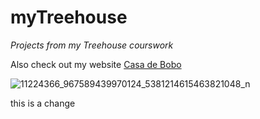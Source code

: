 # myTreehouse
*Projects from my Treehouse courswork*

Also check out my website [Casa de Bobo](http://www.casadebobo.com)

![11224366_967589439970124_5381214615463821048_n](https://user-images.githubusercontent.com/8995730/34464233-93fac99e-ee45-11e7-886b-e211f4ed928b.jpg)

this is a change